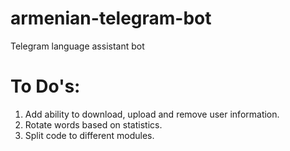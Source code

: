# armenian-telegram-bot
Telegram language assistant bot 

# To Do's:
1. Add ability to download, upload and remove user information.
2. Rotate words based on statistics.
3. Split code to different modules.
